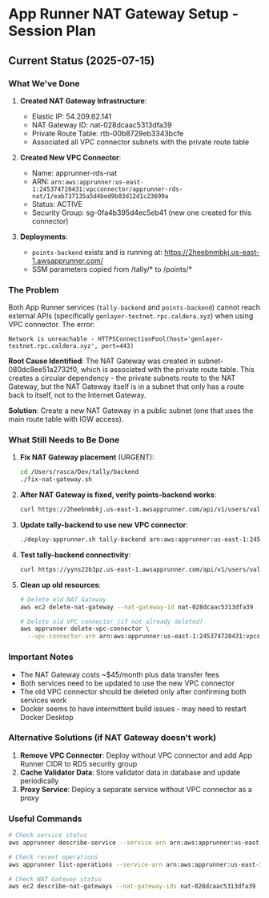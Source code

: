 # App Runner NAT Gateway Setup - Session Plan

## Current Status (2025-07-15)

### What We've Done
1. **Created NAT Gateway Infrastructure**:
   - Elastic IP: 54.209.62.141
   - NAT Gateway ID: nat-028dcaac5313dfa39
   - Private Route Table: rtb-00b8729eb3343bcfe
   - Associated all VPC connector subnets with the private route table

2. **Created New VPC Connector**:
   - Name: apprunner-rds-nat
   - ARN: `arn:aws:apprunner:us-east-1:245374728431:vpcconnector/apprunner-rds-nat/1/eab737135a5d4bed9b83d12d1c23699a`
   - Status: ACTIVE
   - Security Group: sg-0fa4b395d4ec5eb41 (new one created for this connector)

3. **Deployments**:
   - `points-backend` exists and is running at: https://2heebnmbkj.us-east-1.awsapprunner.com/
   - SSM parameters copied from /tally/* to /points/*

### The Problem
Both App Runner services (`tally-backend` and `points-backend`) cannot reach external APIs (specifically `genlayer-testnet.rpc.caldera.xyz`) when using VPC connector. The error:
```
Network is unreachable - HTTPSConnectionPool(host='genlayer-testnet.rpc.caldera.xyz', port=443)
```

**Root Cause Identified**: The NAT Gateway was created in subnet-080dc8ee51a2732f0, which is associated with the private route table. This creates a circular dependency - the private subnets route to the NAT Gateway, but the NAT Gateway itself is in a subnet that only has a route back to itself, not to the Internet Gateway.

**Solution**: Create a new NAT Gateway in a public subnet (one that uses the main route table with IGW access).

### What Still Needs to Be Done

1. **Fix NAT Gateway placement** (URGENT):
   ```bash
   cd /Users/rasca/Dev/tally/backend
   ./fix-nat-gateway.sh
   ```

2. **After NAT Gateway is fixed, verify points-backend works**:
   ```bash
   curl https://2heebnmbkj.us-east-1.awsapprunner.com/api/v1/users/validators/
   ```

3. **Update tally-backend to use new VPC connector**:
   ```bash
   ./deploy-apprunner.sh tally-backend arn:aws:apprunner:us-east-1:245374728431:vpcconnector/apprunner-rds-nat/1/eab737135a5d4bed9b83d12d1c23699a
   ```

4. **Test tally-backend connectivity**:
   ```bash
   curl https://yyns22b3pz.us-east-1.awsapprunner.com/api/v1/users/validators/
   ```

5. **Clean up old resources**:
   ```bash
   # Delete old NAT Gateway
   aws ec2 delete-nat-gateway --nat-gateway-id nat-028dcaac5313dfa39
   
   # Delete old VPC connector (if not already deleted)
   aws apprunner delete-vpc-connector \
     --vpc-connector-arn arn:aws:apprunner:us-east-1:245374728431:vpcconnector/apprunner-rds/1/847ca328313049c785c335023851fb72
   ```

### Important Notes
- The NAT Gateway costs ~$45/month plus data transfer fees
- Both services need to be updated to use the new VPC connector
- The old VPC connector should be deleted only after confirming both services work
- Docker seems to have intermittent build issues - may need to restart Docker Desktop

### Alternative Solutions (if NAT Gateway doesn't work)
1. **Remove VPC Connector**: Deploy without VPC connector and add App Runner CIDR to RDS security group
2. **Cache Validator Data**: Store validator data in database and update periodically
3. **Proxy Service**: Deploy a separate service without VPC connector as a proxy

### Useful Commands
```bash
# Check service status
aws apprunner describe-service --service-arn arn:aws:apprunner:us-east-1:245374728431:service/points-backend --query "Service.Status"

# Check recent operations
aws apprunner list-operations --service-arn arn:aws:apprunner:us-east-1:245374728431:service/points-backend --max-results 5

# Check NAT Gateway status
aws ec2 describe-nat-gateways --nat-gateway-ids nat-028dcaac5313dfa39
```
